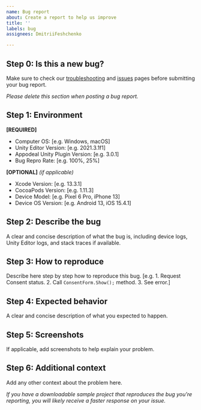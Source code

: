 ```yaml
---
name: Bug report
about: Create a report to help us improve
title: ''
labels: bug
assignees: DmitriiFeshchenko

---
```


## Step 0: Is this a new bug?

Make sure to check our
[troubleshooting](https://docs.appodeal.com/faq-and-troubleshooting/troubleshooting/unity-common-issues/65k-reference-limit)
and [issues](https://github.com/appodeal/cmp-unity-plugin/issues) pages before submitting your bug report.

*Please delete this section when posting a bug report.*

## Step 1: Environment

**[REQUIRED]**
- Computer OS: [e.g. Windows, macOS]
- Unity Editor Version: [e.g. 2021.3.1f1]
- Appodeal Unity Plugin Version: [e.g. 3.0.1]
- Bug Repro Rate: [e.g. 100%, 25%]

**[OPTIONAL]** *(if applicable)*
- Xcode Version: [e.g. 13.3.1]
- CocoaPods Version: [e.g. 1.11.3]
- Device Model: [e.g. Pixel 6 Pro, iPhone 13]
- Device OS Version: [e.g. Android 13, iOS 15.4.1]

## Step 2: Describe the bug
A clear and concise description of what the bug is, including device logs, Unity Editor logs, and
stack traces if available.

## Step 3: How to reproduce
Describe here step by step how to reproduce this bug.
[e.g. 1. Request Consent status. 2. Call `ConsentForm.Show();` method. 3. See error.]

## Step 4: Expected behavior
A clear and concise description of what you expected to happen.

## Step 5: Screenshots
If applicable, add screenshots to help explain your problem.

## Step 6: Additional context
Add any other context about the problem here.

*If you have a downloadable sample project that reproduces the bug you're reporting, you will likely receive
a faster response on your issue.*
